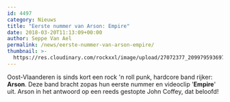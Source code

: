 ```yaml
---
id: 4497
category: Nieuws
title: "Eerste nummer van Arson: Empire"
date: 2018-03-20T11:13:09+00:00
author: Seppe Van Ael
permalink: /news/eerste-nummer-van-arson-empire/
thumbnail: >-
  https://res.cloudinary.com/rockxxl/image/upload/27072377_2099795936975840_7846912175021310985_n.jpg
---
```

Oost-Vlaanderen is sinds kort een rock 'n roll punk, hardcore band rijker: **Arson**. Deze band bracht zopas hun eerste nummer en videoclip '**Empire**' uit. Arson in het antwoord op een reeds gestopte John Coffey, dat beloofd!
